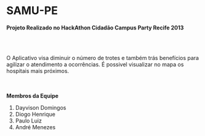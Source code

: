 SAMU-PE
====

<b>Projeto Realizado no HackAthon Cidadão Campus Party Recife 2013</b>

<br/>
<br/>

<p>
O Aplicativo visa diminuir o número de trotes e também trás benefícios para agilizar o atendimento a ocorrências.
É possivel visualizar no mapa os hospitais mais próximos.
<p>


<br/>
<br/>
<b>Membros da Equipe</b>
<br/>
<ol>
<li>Dayvison Domingos</li>
<li>Diogo Henrique</li>
<li>Paulo Luiz</li>
<li>André Menezes</li>
</ol>


